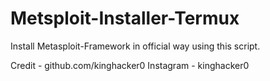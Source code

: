 # Metsploit-Installer-Termux
Install Metasploit-Framework in official way using this script.

Credit - github.com/kinghacker0
Instagram - kinghacker0

